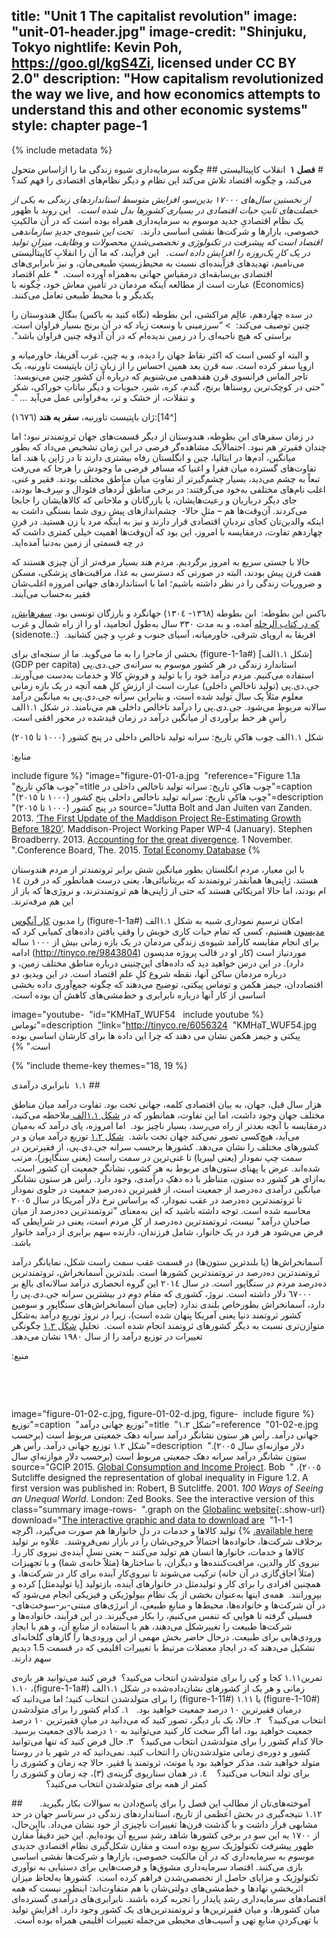 title: "Unit 1 The capitalist revolution"
image: "unit-01-header.jpg"
image-credit: "Shinjuku, Tokyo nightlife: Kevin Poh, https://goo.gl/kgS4Zi, licensed under CC BY 2.0"
description: "How capitalism revolutionized the way we live, and how economics attempts to understand this and other economic systems"
style: chapter page-1
---

{% include metadata %}


‫‫# ‪**‬فصل ١ ‪**‬ انقلاب کاپیتالیستی‬‬
‫‫## چگونه سرمایه‌داری شیوه زندگی ما را ازاساس متحول می‌کند، و چگونه اقتصاد تلاش می‌کند این نظام و دیگر نظام‌های اقتصادی را فهم کند؟‬‬

‫‏‫‪*‬ از نخستین سال‌های ١٧٠٠٠ بدین‌سو، افزایش متوسط استانداردهای زندگی به یکی از خصلت‌های ثابتِ حیات اقتصادی در بسیاری کشورها بدل شده است. ‬‬
‫‏‫‪*‬ این روند با ظهور یک نظام اقتصادیِ جدید موسوم به سرمایه‌داری همراه بوده است که در آن مالکیتِ خصوصی، بازارها و شرکت‌ها نقشی اساسی دارند. ‬‬
‫‏‫‪*‬ تحت این شیوه‌ی جدیدِ سازماندهی اقتصاد است که پیشرفت در تکنولوژی و تخصصی‌شدنِ محصولات و وظایف، میزانِ تولید در یک کارِ یک‌روزه را افزایش داده است. ‬‬
‫‏‫‪*‬ این فرآیند، که ما آن را انقلابِ کاپیتالیستی می‌نامیم، تهدیدهای فزآینده‌ای نسبت به محیط‌زیستِ طبیعی‌مان، و نیز نابرابری‌های اقتصادی بی‌سابقه‌ای درمقیاسِ جهانی به‌همراه آورده است. ‬‬
‫‏‫‪*‬ علمِ اقتصاد (Economics) عبارت است از مطالعه اینکه مردمان در تأمینِ معاش خود، چگونه با یکدیگر و با محیط طبیعی تعامل می‌کنند. ‬‬

‫‫در سده چهاردهم، عالِم مراکشی، ابن بطوطه (نگاه کنید به باکس) بنگالِ هندوستان را چنین توصیف می‌کند: ‬‬
‫‏‫‪<‬ “سرزمینی با وسعت زیاد که در آن برنج بسیار فراوان است. براستی که هیچ ناحیه‌ای را در زمین ندیده‌ام که در آن آذوقه چنین فراوان باشد". ‬‬

‫‫و البته او کسی است که اکثر نقاط جهان را دیده، و به چین، غرب آفریقا، خاورمیانه و اروپا سفر کرده است. سه قرن بعد همین احساس را از زبانِ ژان باپتیست تاورنیه، یک تاجر الماس فرانسوی قرن هفدهمی می‌شنویم که درباره آن کشور چنین می‎‌نویسد: ‬‬
‫‫"حتی در کوچک‌ترین روستاها برنج، گندم، کره، شیر، حبوبات و دیگر نباتاتِ خوراکی، شکر و تنقلات، از خشک و تر، به‌فراوانی عمل می‌آید ... ". ‬‬

‫‫[^14]:ژان باپتیست تاورنیه، **‬سفر به هند‪**‬ (١٦٧٦)‬


‫‫در زمان سفرهای ابن بطوطه، هندوستان از دیگر قسمت‌های جهان ثروتمندتر نبود؛ اما چندان فقیرتر هم نبود. احتمالاًیک مشاهده‌گر فرضی در این زمان تشخیص می‌داد که بطور میانگین، آدم‌ها در ایتالیا، چین و انگلستان رفاه بیشتری دارند تا در ژاپن یا هند. اما تفاوت‌های گسترده میان فقرا و اغنیا که مسافر فرضی ما وجودش را هرجا که می‌رفت تبعاً به چشم می‌دید، بسیار چشم‌گیرتر از تفاوتِ میان مناطق مختلف بودند. فقیر و غنی، اغلب نام‌های مختلفی به‌خود می‌گرفتند: در برخی مناطق لُردهای فئودال و سِرف‌ها بودند، جای دیگر درباریان و رعیت‌هایشان، یا بازرگانان و ملاحانی که کالاهایشان را جابجا می‌کردند. آن‌وقت‌ها هم – مثلِ حالا-  چشم‌اندازهای پیشِ روی شما بستگی داشت به اینکه والدین‌تان کجای نردبانِ اقتصادی قرار دارند و نیز به اینکه مرد یا زن هستید. در قرنِ چهاردهم تفاوت، درمقایسه با امروز، این بود که آن‌وقت‌ها اهمیت خیلی کمتری داشت که در چه قسمتی از زمین به‌دنیا آمده‌اید. ‬‬

‫‫حالا با جستی سریع به امروز برگردیم. مردم هند بسیار مرفه‌تر از آن چیزی هستند که هفت قرن پیش بودند، البته در صورتی که دسترسی به غذا، مراقبت‌های پزشکی، مسکن و ضروریات زندگی را در نظر داشته باشیم؛ اما با استانداردهای جهانی امروزه اغلب‌شان فقیر به‌حساب می‌آیند. ‬‬

‫‫باکس‬‬
‫‫ابن بطوطه: ‬‬
‫‫ابن بطوطه (١٣٦٨- ١٣٠٤) جهانگرد و بارزگان تونسی بود. [سفرهایش، که در کتاب الرحله](http://tinyco.re/3808057) آمده، و به مدت ٣٣٠ سال به‌طول انجامید، او را از راه شمال و غرب افریقا به اروپای شرقی، خاورمیانه، آسیای جنوب و غربِ و چین کشانید. ‬‬
‫‏‫{:.sidenote}‬‬

‫‫[شکل ١.١الف] (#figure-1-1a) بخشی از ماجرا را به ما می‌گوید. ما از سنجه‌ای برای استاندارد زندگی در هر کشور موسوم به سرانه‌ی جی.دی.پی (GDP per capita) استفاده می‌کنیم. مردم درآمد خود را با تولید و فروشِ کالا و خدمات به‌دست می‌آورند. جی.دی.پی (تولید ناخالصِ داخلی) عبارت است از ارزشِ کلِ همه آنچه در یک بازه زمانی معلوم مثلاً یک سال تولید شده است، و بنابراین سرانه جی.دی.پی به میانگین درآمد سالانه مربوط می‌شود. جی.دی.پی را درآمد ناخالص داخلی هم می‌نامند. در شکل ١.١الف رأسِ هر خط برآوردی از میانگین درآمد در زمان قیدشده در محور افقی است. ‬‬

‫‫ شکل ١.١الف چوب هاکیِ تاریخ: سرانه تولید ناخالص داخلی در پنج کشور (١٠٠٠ تا ٢٠١٥)‬‬

‫‫منابع: ‬‬

‎‫‏‫{% include figure‬‬
‎‫‏‫    image="figure-01-01-a.jpg"‬‬
‎‫‏‫    reference="Figure 1.1a"‬‬
‎‫‏‫    title="چوب هاکیِ تاریخ"‬‬
‎‫‏‫    caption="چوب هاکیِ تاریخ: سرانه تولید ناخالص داخلی در پنج کشور (١٠٠٠ تا ٢٠١٥)"‬‬
‎‫‏‫    description="چوب هاکیِ تاریخ: سرانه تولید ناخالص داخلی در پنج کشور (١٠٠٠ تا ٢٠١٥)"‬‬
‎‫‏‫    source="Jutta Bolt and Jan Juiten van Zanden. 2013. [‘The First Update of the Maddison Project Re-Estimating Growth Before 1820’](http://tinyco.re/4974590). Maddison-Project Working Paper WP-4 (January). Stephen Broadberry. 2013. [Accounting for the great divergence](http://tinyco.re/9958123). 1 November. Conference Board, The. 2015. [Total Economy Database](http://tinyco.re/1587851)."‬‬
‎‫‫%}‬‬

‫‫با این معیار، مردمِ انگلستان بطور میانگین شش برابر ثروتمندتر از مردم هندوستان هستند. ژاپنی‌ها همانقدر ثروتمندند که بریتانیائی‌ها، یعنی درست همانطور که در قرن ١٤ ام بودند، اما حالا امریکائی هستند که حتی از ژاپنی‌ها هم ثروتمندترند، و نروژی‌ها که باز از این هم مرفه‌ترند. ‬‬

‫‫امکان ترسیم نموداری شبیه به شکل ١.١الف (#figure-1-1a) را مدیون [کار آنگوس مدیسون](http://tinyco.re/4376799) هستیم، کسی که تمام حیات کاری خویش را وقفِ یافتن داده‌های کمیابی کرد که برای انجام مقایسه کارآمد شیوه‌ی زندگی مردمان در یک بازه زمانی بیش از ١٠٠٠ ساله موردنیاز است (کار او در قالب پروژه مدیسون (http://tinyco.re/9843804) ادامه دارد). در این درس خواهید دید که داده‌های این‌چنینی درباره مناطق مختلف زمین، و درباره مردمان ساکن آنها، نقطه شروع کلِ علم اقتصاد است. در این ویدیو، دو اقتصاددان، جیمز هکمن و توماس پیکتی، توضیح می‌دهند که چگونه جمع‌آوری داده بخشی اساسی از کار آنها درباره نابرابری و خط‌مشی‌های کاهش آن بوده است. ‬‬

‫‏‫{% include youtube ‬‬
‫‏‫    id="KMHaT_WUF54"‬‬
‫‏‫    image="youtube-KMHaT_WUF54.jpg"‬‬
‫‏‫    link="http://tinyco.re/6056324"‬‬
‫‏‫    description="توماس پیکتی و جیمز هکمن نشان می دهند که چرا این داده ها برای کارشان اساسی بوده است."‬‬
‫‫%}‬‬

‫‏‫{% include theme-key themes="18, 19" %}‬‬

‫‫## ١.١  نابرابری درآمدی‬‬

‫‫هزار سال قبل، جهان، به بیان اقتصادی کلمه، جهانی تخت بود. تفاوت درآمد میان مناطق مختلف جهان وجود داشت، اما این تفاوت، همانطور که در [شکل ١.١الف ](#figure-1-1a) ملاحظه می‌کنید، درمقایسه با آنچه بعدتر از راه می‌رسد، بسیار ناچیز بود. ‬‬
‫‫اما امروزه، پای درآمد که به‌میان می‌آید، هیچ‌کسی تصور نمی‌کند جهان تخت باشد. ‬‬
‫‫[شکل ١.٢](#figure-1-2) توزیع درآمد میان و در کشورهای مختلف را نشان می‌دهد. کشورها برحسب سرانه جی.دی.پی، از فقیرترین در سمت چپ نمودار (یعنی لیبریا) تا غنی‌ترین در سمت راست (یعنی سنگاپور)، مرتب شده‌اند. عرض یا پهنای ستون‌های مربوط به هر کشور، نشانگرِ جمعیت آن کشور است. ‬‬
‫‫به‌ازای هر کشور ده ستون، متناظر با ده دهکِ درآمدی، وجود دارد. رأس هر ستون نشانگر میانگین درآمدی ده‌درصد از جمعیت است، از فقیرترین ده‌درصدِ جمعیت در جلوی نمودار تا ثروتمندترین ده‌درصد در عقب نمودار، که براساس نرخ دلار آمریکا در سال ٢٠٠٥ محاسبه شده است. توجه داشته باشید که این به‌معنای "ثروتمندترین ده‌درصد از میان صاحبانِ درآمد" نیست، ثروتمندترین ده‌‌درصد از کلِ مردم است، یعنی در شرایطی که فرض می‌شود هر فرد در یک خانوار، شامل فرزندان، دارنده سهم برابری از درآمد خانوار باشد. ‬‬

‫‫آسمانخراش‌ها (یا بلندترین ستون‌ها) در قسمت عقب سمت راست شکل، نمایانگر درآمد ثروتمندترین ده‌درصد در تروتمندترین کشورها است. بلندترین آسمانخراش، ثروتمندترین ده‌درصد مردم در سنگاپور است. در سال ٢٠١٤ این گروه انحصاری درآمد سالانه‌ای بالغ بر ٦٧٠٠٠ دلار داشته است. نروژ، کشوری که مقام دوم در بیشترین سرانه‌ جی.دی.پی را دارد، آسمانخراش بطورخاص بلندی ندارد (جایی میان آسمانخراش‌های سنگاپور و سومین کشور ثروتمند دنیا یعنی آمریکا پنهان شده است)، زیرا در نروژ توریعِ درآمد به‌شکل متوازن‌تری نسبت به دیگر کشورهای ثروتمند انجام شده است. ‬‬
‫‫تحلیلِ [شکل ١.٢](#figure-1-2) چگونگی تغییرات در توزیع درآمد را از سال ١٩٨٠ نشان می‌دهد. ‬‬

‫‫منبع: ‬‬

‫‏‫<div class="slides">‬‬

‫‏‫{% include figure‬‬
‫‏‫    image="figure-01-02-c.jpg, figure-01-02-d.jpg, figure-01-02-e.jpg"‬‬
‫‏‫    reference=“شكل ١.٢”‬‬
‫‏‫   title="توزیع جهانی درآمد"‬‬
‫‏‫    caption="توزیع جهانی درآمد. رأس هر ستون نشانگر درآمد سرانه دهک جمعیتی مربوط است (برحسب دلار موازنه‌ایِ سال ٢٠٠٥)."‬‬
‫‏‫    description="شکل ١.٢ توزیع جهانی درآمد. رأس هر ستون نشانگر درآمد سرانه دهک جمعیتی مربوط است (برحسب دلار موازنه‌ایِ سال ٢٠٠٥). "‬‬
‫‏‫    source="GCIP 2015. [Global Consumption and Income Project](http://tinyco.re/8468009). Bob Sutcliffe designed the representation of global inequality in Figure 1.2. A first version was published in: Robert, B Sutcliffe. 2001. *100 Ways of Seeing an Unequal World*. London: Zed Books. See the interactive version of this graph on the [Globalinc website](http://tinyco.re/7434364){:.show-url}."‬‬
‫‏‫    class="summary image-rows-1-1-1"‬‬
‫‏‫    download="[The interactive graphic and data to download are available here.](https://jackblun.github.io/Globalinc/)‬‬
‫‫%}‬‬
‫‫تولید کالاها و خدمات در دلِ خانوارها هم صورت می‌گیرد، اگرچه برخلاف شرکت‌ها، خانواده‌ها احتمالاً خروجی‌شان را در بازار نمی‌فروشند. ‬‬
‫‫علاوه بر تولید کالاها و خدمات، خانوارها انسان هم تولید می‌کنند – یعنی نسلِ آینده‌ی نیروی کار را. نیروی کار والدین، مراقبت‌کننده‌ها و دیگران، با ساختارها (مثلاً خانه‌ی شما) و با تجهیزات (مثلاً اجاق‌گازی در آن خانه) ترکیب می‌شوند تا نیروی‌کارِ آینده برای کار در شرکت‌ها، و همچنین افرادی را برای کار و تولیدمثل در خانوارهای آینده، بازتولید [یا تولیدمثل] کرده و بپرورانند. ‬‬
‫‫همه‌ی اینها به‌عنوان بخشی از یک نظامِ بیولوژیکی و فیزیکی انجام می‌شود که در آن شرکت‌ها و خانواده‌ها، محیط‌ها و منابعِ طبیعی، از انرژی‌های مبتنی-بر-سوخت‌های-فسیلی گرفته تا هوایی که تنفس می‌کنیم، را بکار می‌گیرند. در این فرآیند، خانواده‌ها و شرکت‌ها طبیعت را تغییرشکل می‌دهند، هم با استفاده از منابعِ آن، و هم با ایجادِ ورودی‌هایی برای طبیعت. درحال حاضر بخش مهمی از این ورودی‌ها را گازهای گلخانه‌ای تشکیل می‌دهند که در ایجادِ معضلات مرتبط با تغییرات اقلیمی که در قسمت 1.5 دیدیم سهم دارند. ‬‬

‫‫تمرین١.١١‬
‫‫کجا و کِی را برای متولدشدن انتخاب می‌کنید؟ ‬‬
‫‫فرض کنید می‌توانید هر بازه‌ی زمانی و هر یک از کشورهای نشان‌داده‌شده در شکل ١.١الف (#figure-1-1a)، ١.١٠ (#figure-1-10) یا ١.١١ (#figure-1-11) را برای متولدشدن انتخاب کنید؛ اما می‌دانید که درمیان فقیرترین ١٠ درصد جمعیت خواهید بود. ‬‬
‫‫	١.	کدام کشور را برای متولدشدن انتخاب می‌‌کنید؟ ‬‬
‫‫	٢.	حالا، یک بار دیگر، تصور کنید که می‌دانید در میانِ فقیرترین ١٠ درصد جمعیت خواهید بود، اما اگر سخت کار کنید می‌توانید به ١٠ درصد بالای جمعیت برسید. حالا کدام کشور را برای متولدشدن انتخاب می‌کنید؟ ‬‬
‫‫	٣.	حال فرض کنید که تنها می‌توانید کشور و دوره‌ی زمانی متولدشدن‌تان را انتخاب کنید. نمی‌دانید که در شهر یا در روستا متولد خواهید شد، مذکر خواهید بود یا مونث، ثروتمند یا فقیر. حالا چه زمان و کشوری را برای تولد انتخاب می‌کنید؟  ‬‬
‫‫	٤.	در همان سناریوی گزینه‌ی (٣)، چه زمان و کشوری را کمتر از همه برای متولدشدن انتخاب می‌کنید؟               ‬‬

‫‫ آموخته‌های‌تان از مطالبِ این فصل را برای پاسخ‌دادن به سوالات بکار بگیرید. ‬‬
‫‫    ‬‬
‫‫##  ١.١٢ نتیجه‌گیری‬‬
‫‫در بخش اعظمی از تاریخ، استانداردهای زندگی در سرتاسر جهان در حد مشابهی قرار داشت و با گذشت قرن‌ها تغییرات ناچیزی از خود نشان می‌داد. بااین‌حال، از ١٧٠٠ به این سو در برخی کشورها شاهد رشدِ سریع آن بوده‌ایم. این خیز دقیقاً مقارن ظهور پیشرفت تکنولوژیک سریع بوده است و مقارن شکل‌گیری نظام اقتصادیِ جدیدی موسوم به سرمایه‌داری که در آن مالکیت خصوصی، بازارها و شرکت‌ها نقشی اساسی بازی می‌کنند. اقتصاد سرمایه‌داری مشوق‌ها و فرصت‌هایی برای دستیابی به نوآوری تکنولوژیک و مزایای حاصل از تخصصی‌شدن فراهم کرده است. ‬‬
‫‫کشورها به‌لحاظ میزان اثربخشیِ نهادها و خط‌مشی‌های دولتی‌شان با هم متفاوت‌اند: اینطور نیست که همه اقتصادهای سرمایه‌داری رشدِ پایدار را تجربه کرده باشند. نابرابری‌های درآمدی گسترده‌ای میان کشورها، و میان فقیرترین‌ها و ثروتمندترین‌های یک کشور وجود دارد. افزایشِ تولید با تهی‌کردنِ منابعِ تهی و آسیب‌های محیطی من‌جمله تغییرات اقلیمی همراه بوده است. ‬‬
‫        ‬‬
‫‫ ‬‬
